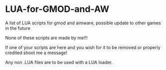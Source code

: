 # LUA-for-GMOD-and-AW


A list of LUA scripts for gmod and aimware, possible update to other games in the future



None of these scripts are made by me!!!



If one of your scripts are here and you wish for it to be removed or properly credited shoot me a message!



Any non .LUA files are to be used with a LUA loader.
